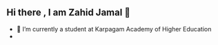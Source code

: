 ## Hi there , I am Zahid Jamal 👋

- 🌱 I’m currently a student at Karpagam Academy of Higher Education 
- 


